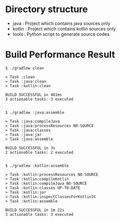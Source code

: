 # Directory structure

* java : Project which contains java sources only
* kotlin : Project which contains kotlin sources only
* tools : Python script to generate source codes

# Build Performance Result

```
$ ./gradlew clean

> Task :clean
> Task :java:clean
> Task :kotlin:clean

BUILD SUCCESSFUL in 481ms
3 actionable tasks: 3 executed


$ ./gradlew :java:assemble

> Task :java:compileJava
> Task :java:processResources NO-SOURCE
> Task :java:classes
> Task :java:jar
> Task :java:assemble

BUILD SUCCESSFUL in 3s
2 actionable tasks: 2 executed


$ ./gradlew :kotlin:assemble

> Task :kotlin:processResources NO-SOURCE
> Task :kotlin:compileKotlin
> Task :kotlin:compileJava NO-SOURCE
> Task :kotlin:classes UP-TO-DATE
> Task :kotlin:jar
> Task :kotlin:inspectClassesForKotlinIC
> Task :kotlin:assemble

BUILD SUCCESSFUL in 1m 22s
3 actionable tasks: 3 executed

```

